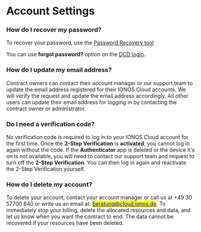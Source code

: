 # Account Settings

### How do I recover my password?

To recover your password, use the [Password Recovery tool](https://dcd.ionos.com/password-recovery/)

You can use **forgot password?** option on the [DCD login](https://dcd.ionos.com/latest/). 

### How do I update my email address?

Contract owners can contact their account manager or our support team to update the email address registered for their IONOS Cloud accounts. We will verify the request and update the email address accordingly. All other users can update their email address for logging in by contacting the contract owner or administrator.

### Do I need a verification code?

No verification code is required to log in to your IONOS Cloud account for the first time. Once the **2-Step Verification** is **activated**, you cannot log in again without the code. If the **Authenticator** app is deleted or the device it's on is not available, you will need to contact our support team and request to turn off the **2-Step Verification**. You can then log in again and reactivate the 2-Step Verification yourself.

### How do I delete my account?

To delete your account, contact your account manager or call us at +49 30 57700 840 or write us an email at: [<mark style="color:blue;">beratung@cloud.ionos.de</mark>](mailto:beratung@cloud.ionos.de). To immediately stop your billing, delete the allocated resources and data, and let us know when you want the contract to end. The data cannot be recovered if your resources have been deleted.

